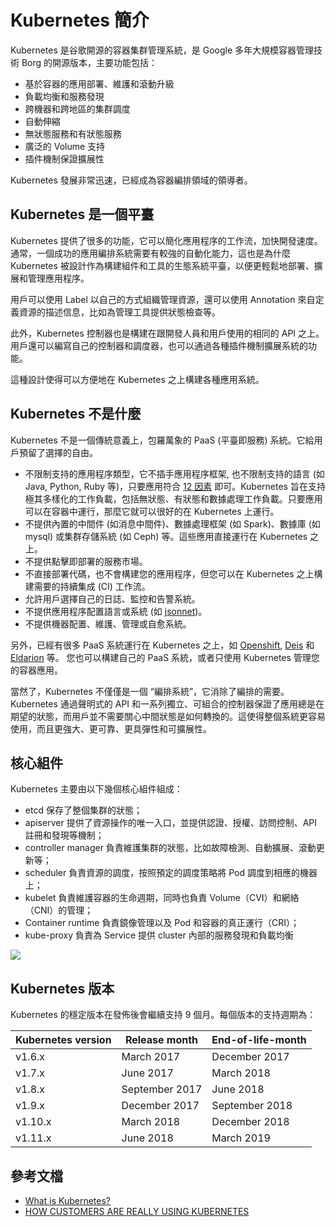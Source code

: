 # Kubernetes 簡介

Kubernetes 是谷歌開源的容器集群管理系統，是 Google 多年大規模容器管理技術 Borg 的開源版本，主要功能包括：

- 基於容器的應用部署、維護和滾動升級
- 負載均衡和服務發現
- 跨機器和跨地區的集群調度
- 自動伸縮
- 無狀態服務和有狀態服務
- 廣泛的 Volume 支持
- 插件機制保證擴展性

Kubernetes 發展非常迅速，已經成為容器編排領域的領導者。

## Kubernetes 是一個平臺

Kubernetes 提供了很多的功能，它可以簡化應用程序的工作流，加快開發速度。通常，一個成功的應用編排系統需要有較強的自動化能力，這也是為什麼 Kubernetes 被設計作為構建組件和工具的生態系統平臺，以便更輕鬆地部署、擴展和管理應用程序。

用戶可以使用 Label 以自己的方式組織管理資源，還可以使用 Annotation 來自定義資源的描述信息，比如為管理工具提供狀態檢查等。

此外，Kubernetes 控制器也是構建在跟開發人員和用戶使用的相同的 API 之上。用戶還可以編寫自己的控制器和調度器，也可以通過各種插件機制擴展系統的功能。

這種設計使得可以方便地在 Kubernetes 之上構建各種應用系統。

## Kubernetes 不是什麼

Kubernetes 不是一個傳統意義上，包羅萬象的 PaaS (平臺即服務) 系統。它給用戶預留了選擇的自由。

- 不限制支持的應用程序類型，它不插手應用程序框架, 也不限制支持的語言 (如 Java, Python, Ruby 等)，只要應用符合 [12 因素](http://12factor.net/) 即可。Kubernetes 旨在支持極其多樣化的工作負載，包括無狀態、有狀態和數據處理工作負載。只要應用可以在容器中運行，那麼它就可以很好的在 Kubernetes 上運行。
- 不提供內置的中間件 (如消息中間件)、數據處理框架 (如 Spark)、數據庫 (如 mysql) 或集群存儲系統 (如 Ceph) 等。這些應用直接運行在 Kubernetes 之上。
- 不提供點擊即部署的服務市場。
- 不直接部署代碼，也不會構建您的應用程序，但您可以在 Kubernetes 之上構建需要的持續集成 (CI) 工作流。
- 允許用戶選擇自己的日誌、監控和告警系統。
- 不提供應用程序配置語言或系統 (如 [jsonnet](https://github.com/google/jsonnet))。
- 不提供機器配置、維護、管理或自愈系統。

另外，已經有很多 PaaS 系統運行在 Kubernetes 之上，如 [Openshift](https://github.com/openshift/origin), [Deis](http://deis.io/) 和 [Eldarion](http://eldarion.cloud/) 等。 您也可以構建自己的 PaaS 系統，或者只使用 Kubernetes 管理您的容器應用。

當然了，Kubernetes 不僅僅是一個 “編排系統”，它消除了編排的需要。Kubernetes 通過聲明式的 API 和一系列獨立、可組合的控制器保證了應用總是在期望的狀態，而用戶並不需要關心中間狀態是如何轉換的。這使得整個系統更容易使用，而且更強大、更可靠、更具彈性和可擴展性。

## 核心組件

Kubernetes 主要由以下幾個核心組件組成：

- etcd 保存了整個集群的狀態；
- apiserver 提供了資源操作的唯一入口，並提供認證、授權、訪問控制、API 註冊和發現等機制；
- controller manager 負責維護集群的狀態，比如故障檢測、自動擴展、滾動更新等；
- scheduler 負責資源的調度，按照預定的調度策略將 Pod 調度到相應的機器上；
- kubelet 負責維護容器的生命週期，同時也負責 Volume（CVI）和網絡（CNI）的管理；
- Container runtime 負責鏡像管理以及 Pod 和容器的真正運行（CRI）；
- kube-proxy 負責為 Service 提供 cluster 內部的服務發現和負載均衡

![](architecture.png)

## Kubernetes 版本

Kubernetes 的穩定版本在發佈後會繼續支持 9 個月。每個版本的支持週期為：

| Kubernetes version | Release month  | End-of-life-month |
|--------------------|----------------|-------------------|
| v1.6.x             | March 2017     | December 2017     |
| v1.7.x             | June 2017      | March 2018        |
| v1.8.x             | September 2017 | June 2018         |
| v1.9.x             | December 2017  | September 2018    |
| v1.10.x            | March 2018     | December 2018     |
| v1.11.x            | June 2018      | March 2019        |

## 參考文檔

- [What is Kubernetes?](https://kubernetes.io/docs/concepts/overview/what-is-kubernetes/)
- [HOW CUSTOMERS ARE REALLY USING KUBERNETES](https://apprenda.com/blog/customers-really-using-kubernetes/)
